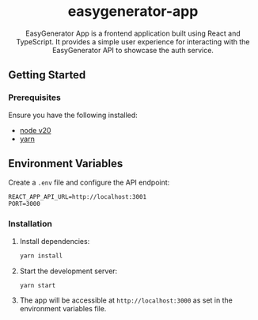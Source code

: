 <h1 align="center">easygenerator-app</h1>

<p align="center">EasyGenerator App is a frontend application built using React and TypeScript. It provides a simple user experience for interacting with the EasyGenerator API to showcase the auth service.</p>

## Getting Started

### Prerequisites

Ensure you have the following installed:

-  [node v20](https://nodejs.org/)
-  [yarn](https://yarnpkg.com/)

## Environment Variables

Create a `.env` file and configure the API endpoint:

```env
REACT_APP_API_URL=http://localhost:3001
PORT=3000
```

### Installation

1. Install dependencies:
   ```sh
   yarn install
   ```
2. Start the development server:
   ```sh
   yarn start
   ```
3. The app will be accessible at `http://localhost:3000` as set in the environment variables file.
